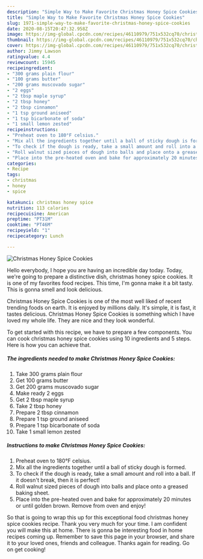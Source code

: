 ```yaml
---
description: "Simple Way to Make Favorite Christmas Honey Spice Cookies"
title: "Simple Way to Make Favorite Christmas Honey Spice Cookies"
slug: 1971-simple-way-to-make-favorite-christmas-honey-spice-cookies
date: 2020-08-15T20:47:32.958Z
image: https://img-global.cpcdn.com/recipes/46110979/751x532cq70/christmas-honey-spice-cookies-recipe-main-photo.jpg
thumbnail: https://img-global.cpcdn.com/recipes/46110979/751x532cq70/christmas-honey-spice-cookies-recipe-main-photo.jpg
cover: https://img-global.cpcdn.com/recipes/46110979/751x532cq70/christmas-honey-spice-cookies-recipe-main-photo.jpg
author: Jimmy Lawson
ratingvalue: 4.4
reviewcount: 15945
recipeingredient:
- "300 grams plain flour"
- "100 grams butter"
- "200 grams muscovado sugar"
- "2 eggs"
- "2 tbsp maple syrup"
- "2 tbsp honey"
- "2 tbsp cinnamon"
- "1 tsp ground aniseed"
- "1 tsp bicarbonate of soda"
- "1 small lemon zested"
recipeinstructions:
- "Preheat oven to 180°F celsius."
- "Mix all the ingredients together until a ball of sticky dough is formed."
- "To check if the dough is ready, take a small amount and roll into a ball. If it doesn&#39;t break, then it is perfect!"
- "Roll walnut sized pieces of dough into balls and place onto a greased baking sheet."
- "Place into the pre-heated oven and bake for approximately 20 minutes or until golden brown. Remove from oven and enjoy!"
categories:
- Recipe
tags:
- christmas
- honey
- spice

katakunci: christmas honey spice 
nutrition: 113 calories
recipecuisine: American
preptime: "PT31M"
cooktime: "PT46M"
recipeyield: "1"
recipecategory: Lunch

---
```



![Christmas Honey Spice Cookies](https://img-global.cpcdn.com/recipes/46110979/751x532cq70/christmas-honey-spice-cookies-recipe-main-photo.jpg)

Hello everybody, I hope you are having an incredible day today. Today, we're going to prepare a distinctive dish, christmas honey spice cookies. It is one of my favorites food recipes. This time, I'm gonna make it a bit tasty. This is gonna smell and look delicious.



Christmas Honey Spice Cookies is one of the most well liked of recent trending foods on earth. It is enjoyed by millions daily. It's simple, it is fast, it tastes delicious. Christmas Honey Spice Cookies is something which I have loved my whole life. They are nice and they look wonderful.


To get started with this recipe, we have to prepare a few components. You can cook christmas honey spice cookies using 10 ingredients and 5 steps. Here is how you can achieve that.

<!--inarticleads1-->

##### The ingredients needed to make Christmas Honey Spice Cookies:

1. Take 300 grams plain flour
1. Get 100 grams butter
1. Get 200 grams muscovado sugar
1. Make ready 2 eggs
1. Get 2 tbsp maple syrup
1. Take 2 tbsp honey
1. Prepare 2 tbsp cinnamon
1. Prepare 1 tsp ground aniseed
1. Prepare 1 tsp bicarbonate of soda
1. Take 1 small lemon zested




<!--inarticleads2-->

##### Instructions to make Christmas Honey Spice Cookies:

1. Preheat oven to 180°F celsius.
1. Mix all the ingredients together until a ball of sticky dough is formed.
1. To check if the dough is ready, take a small amount and roll into a ball. If it doesn&#39;t break, then it is perfect!
1. Roll walnut sized pieces of dough into balls and place onto a greased baking sheet.
1. Place into the pre-heated oven and bake for approximately 20 minutes or until golden brown. Remove from oven and enjoy!




So that is going to wrap this up for this exceptional food christmas honey spice cookies recipe. Thank you very much for your time. I am confident you will make this at home. There is gonna be interesting food in home recipes coming up. Remember to save this page in your browser, and share it to your loved ones, friends and colleague. Thanks again for reading. Go on get cooking!

